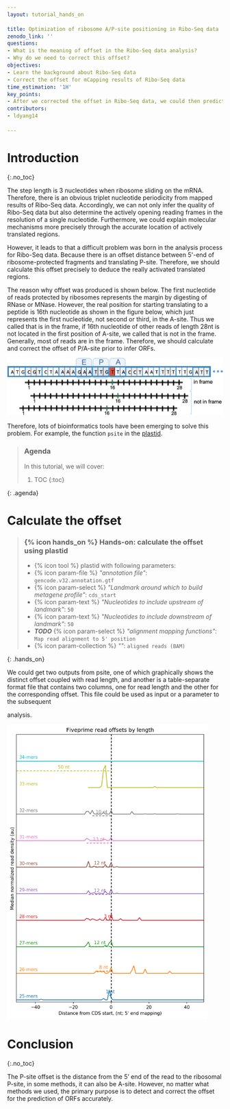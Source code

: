 ```yaml
---
layout: tutorial_hands_on

title: Optimization of ribosome A/P-site positioning in Ribo-Seq data
zenodo_link: ''
questions:
- What is the meaning of offset in the Ribo-Seq data analysis?
- Why do we need to correct this offset?
objectives:
- Learn the background about Ribo-Seq data
- Correct the offset for mCapping results of Ribo-Seq data 
time_estimation: '1H'
key_points:
- After we corrected the offset in Ribo-Seq data, we could then predict ORFs accurately.
contributors:
- ldyang14

---
```



# Introduction
{:.no_toc}

<!-- This is a comment. -->

The step length is 3 nucleotides when ribosome sliding on the mRNA. Therefore, there is an obvious triplet        nucleotide periodicity from mapped results of Ribo-Seq data. Accordingly, we can not only infer the quality of Ribo-Seq data but also determine the actively opening reading frames in the resolution of a single nucleotide. Furthermore, we could explain molecular mechanisms more precisely through the accurate location of actively translated regions. 

However, it leads to that a difficult problem was born in the analysis process for Ribo-Seq data. Because there is an offset distance between 5'-end of ribosome-protected fragments and translating P-site. Therefore, we should calculate this offset precisely to deduce the really activated translated regions.

The reason why offset was produced is shown below. The first nucleotide of reads protected by ribosomes represents the margin by digesting of RNase or MNase. However, the real position for starting translating to a peptide is 16th nucleotide as shown in the figure below, which just represents the first nucleotide, not second or third, in the A-site. Thus we called that is in the frame, if 16th nucleotide of other reads of length 28nt is not located in the first position of A-site, we called that is not in the frame. Generally, most of reads are in the frame. Therefore, we should calculate and correct the offset of P/A-site prior to infer ORFs.

 ![Offset of Asite](../../images/optimization-of-PAsite/A-site.png "Offset of Asite cited from ({% cite liu2016prediction %})")

Therefore, lots of bioinformatics tools have been emerging to solve this problem. For example, the function `psite` in the [plastid](https://plastid.readthedocs.io/en/latest/index.html).

> ### Agenda
>
> In this tutorial, we will cover:
>
> 1. TOC
> {:toc}
>
{: .agenda}



# Calculate the offset

>### {% icon hands_on %} Hands-on: calculate the offset using plastid
>
>- {% icon tool %} plastid with following parameters:
>  - {% icon param-file %} *"annotation file"*: `gencode.v32.annotation.gtf` 
>  - {% icon param-select %} *"Landmark around which to build metagene profile"*: `cds_start` 
>  - {% icon param-text %} *"Nucleotides to include upstream of landmark"*: `50` 
>  - {% icon param-text %} *"Nucleotides to include downstream of landmark"*: `50` 
>  - ***TODO*** {% icon param-select %} *"alignment mapping functions"*: `Map read alignment to 5' position` 
>  - {% icon param-collection %} *""*: `aligned reads (BAM)` 
>
{: .hands_on}

We could get two outputs from psite, one of which graphically shows the distinct offset coupled with read length, and another is a table-separate format file that contains two columns,  one for read length and the other for the corresponding offset. This file could be used as input or a parameter to the subsequent 

analysis.



<img src="../../images/optimization-of-PAsite/RPF_WT_1_p_offsets.png" alt="Offset of P-site" title="Offset of P-site" style="zoom: 67%;" />

# Conclusion

{:.no_toc}

The P-site offset is the distance from the 5’ end of the read to the ribosomal P-site, in some methods, it can also be A-site. However, no matter what methods we used, the primary purpose is to detect and correct the offset for the prediction of ORFs accurately. 





